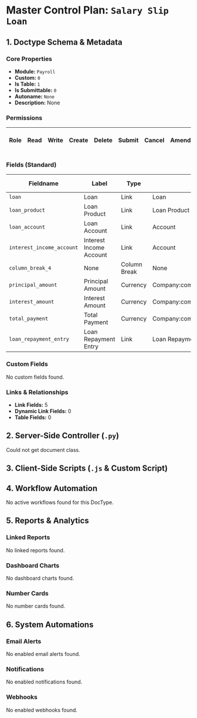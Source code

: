 # Master Control Plan: `Salary Slip Loan`

## 1. Doctype Schema & Metadata

### Core Properties
- **Module:** `Payroll`
- **Custom:** `0`
- **Is Table:** `1`
- **Is Submittable:** `0`
- **Autoname:** `None`
- **Description:** None

### Permissions
| Role | Read | Write | Create | Delete | Submit | Cancel | Amend | Report | Import | Export | Print | Email | Share | Set User Perms |
|---|---|---|---|---|---|---|---|---|---|---|---|---|---|---|


### Fields (Standard)
| Fieldname | Label | Type | Options | Required | Hidden | Read Only | Default | Description |
|---|---|---|---|---|---|---|---|---|
| `loan` | Loan | Link | Loan | ✅ |  | ✅ | None | None |
| `loan_product` | Loan Product | Link | Loan Product |  |  | ✅ | None | None |
| `loan_account` | Loan Account | Link | Account |  |  | ✅ | None | None |
| `interest_income_account` | Interest Income Account | Link | Account |  |  | ✅ | None | None |
| `column_break_4` | None | Column Break | None |  |  |  | None | None |
| `principal_amount` | Principal Amount | Currency | Company:company:default_currency |  |  | ✅ | None | None |
| `interest_amount` | Interest Amount | Currency | Company:company:default_currency |  |  | ✅ | None | None |
| `total_payment` | Total Payment | Currency | Company:company:default_currency |  |  |  | None | None |
| `loan_repayment_entry` | Loan Repayment Entry | Link | Loan Repayment |  |  | ✅ | None | None |


### Custom Fields
No custom fields found.


### Links & Relationships
- **Link Fields:** 5
- **Dynamic Link Fields:** 0
- **Table Fields:** 0

## 2. Server-Side Controller (`.py`)
Could not get document class.


## 3. Client-Side Scripts (`.js` & Custom Script)




## 4. Workflow Automation
No active workflows found for this DocType.


## 5. Reports & Analytics
### Linked Reports
No linked reports found.


### Dashboard Charts
No dashboard charts found.


### Number Cards
No number cards found.


## 6. System Automations
### Email Alerts
No enabled email alerts found.


### Notifications
No enabled notifications found.


### Webhooks
No enabled webhooks found.
